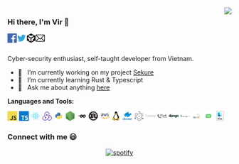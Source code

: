<img align="right" src="https://github-readme-stats.vercel.app/api?username=quynhvir&show_icons=true&count_private=true" />

### Hi there, I'm Vir 👋

<a href="https://facebook.com/quynhvir">
  <img align="left" alt="Quynh Vir | Twitter" width="21px" src="https://raw.githubusercontent.com/quynhvir/quynhvir/master/assets/facebook.svg" />
</a>
<a href="https://twitter.com/quynhvir">
  <img align="left" alt="Quynh Vir | Twitter" width="21px" src="https://raw.githubusercontent.com/quynhvir/quynhvir/master/assets/twitter.svg" />
</a>
<a href="https://codesandbox.io/u/quynhvir">
  <img align="left" alt="Quynh Vir | CodeSandbox" width="21px" src="https://raw.githubusercontent.com/quynhvir/quynhvir/master/assets/codesandbox.svg" />
</a>
<a href="mailto:quynh&#64;vir.vn">
  <img align="left" alt="Quynh Vir's email" width="21px" src="https://raw.githubusercontent.com/quynhvir/quynhvir/master/assets/mail.svg" />
</a>

<br />
<br />

Cyber-security enthusiast, self-taught developer from Vietnam.

- 🔭 &nbsp; I’m currently working on my project [Sekure](https://github.com/QuynhVir/Sekure)
- 🌱 &nbsp; I’m currently learning Rust & Typescript
- 💬 &nbsp; Ask me about anything [here](https://github.com/QuynhVir/QuynhVir/issues)

**Languages and Tools:**

<a><img height="22" src="https://raw.githubusercontent.com/github/explore/80688e429a7d4ef2fca1e82350fe8e3517d3494d/topics/javascript/javascript.png"></a>
<a><img height="22" src="https://raw.githubusercontent.com/github/explore/80688e429a7d4ef2fca1e82350fe8e3517d3494d/topics/typescript/typescript.png"></a>
<a><img height="22" src="https://raw.githubusercontent.com/github/explore/80688e429a7d4ef2fca1e82350fe8e3517d3494d/topics/react/react.png"></a>
<a><img height="22" src="https://raw.githubusercontent.com/github/explore/80688e429a7d4ef2fca1e82350fe8e3517d3494d/topics/redux/redux.png"></a>
<a><img height="22" src="https://raw.githubusercontent.com/github/explore/80688e429a7d4ef2fca1e82350fe8e3517d3494d/topics/python/python.png"></a>
<a><img height="22" src="https://raw.githubusercontent.com/github/explore/80688e429a7d4ef2fca1e82350fe8e3517d3494d/topics/nodejs/nodejs.png"></a>
<a><img height="22" src="https://raw.githubusercontent.com/github/explore/80688e429a7d4ef2fca1e82350fe8e3517d3494d/topics/go/go.png"></a>
<a><img height="22" src="https://raw.githubusercontent.com/github/explore/80688e429a7d4ef2fca1e82350fe8e3517d3494d/topics/rust/rust.png"></a>
<a><img height="22" src="https://raw.githubusercontent.com/github/explore/fbceb94436312b6dacde68d122a5b9c7d11f9524/topics/aws/aws.png"></a>
<a><img height="22" src="https://raw.githubusercontent.com/github/explore/80688e429a7d4ef2fca1e82350fe8e3517d3494d/topics/linux/linux.png"></a>
<a><img height="22" src="https://raw.githubusercontent.com/github/explore/80688e429a7d4ef2fca1e82350fe8e3517d3494d/topics/docker/docker.png"></a>
<a><img height="22" src="https://raw.githubusercontent.com/github/explore/80688e429a7d4ef2fca1e82350fe8e3517d3494d/topics/electron/electron.png"></a>
<a><img height="22" src="https://raw.githubusercontent.com/github/explore/80688e429a7d4ef2fca1e82350fe8e3517d3494d/topics/express/express.png"></a>
<a><img height="22" src="https://raw.githubusercontent.com/github/explore/80688e429a7d4ef2fca1e82350fe8e3517d3494d/topics/flask/flask.png"></a>
<a><img height="22" src="https://raw.githubusercontent.com/github/explore/80688e429a7d4ef2fca1e82350fe8e3517d3494d/topics/django/django.png"></a>
<a><img height="22" src="https://raw.githubusercontent.com/github/explore/80688e429a7d4ef2fca1e82350fe8e3517d3494d/topics/mongodb/mongodb.png"></a>
<a><img height="22" src="https://raw.githubusercontent.com/github/explore/80688e429a7d4ef2fca1e82350fe8e3517d3494d/topics/mysql/mysql.png"></a>
<a><img height="22" src="https://raw.githubusercontent.com/github/explore/80688e429a7d4ef2fca1e82350fe8e3517d3494d/topics/qt/qt.png"></a>
<a><img height="22" src="https://raw.githubusercontent.com/github/explore/80688e429a7d4ef2fca1e82350fe8e3517d3494d/topics/macos/macos.png"></a>

### Connect with me :smiley:

<p align="center">
  <a target="_blank" href="https://open.spotify.com/user/e0u91yvg2m9h1ngzfjl2ruooa"><img alt="spotify" width="235px" src="https://spotify-github-profile.vercel.app/api/view?uid=e0u91yvg2m9h1ngzfjl2ruooa" />
</p>
